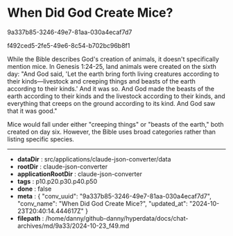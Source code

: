 # When Did God Create Mice?

9a337b85-3246-49e7-81aa-030a4ecaf7d7

f492ced5-2fe5-49e6-8c54-b702bc96b8f1

 While the Bible describes God's creation of animals, it doesn't specifically mention mice. In Genesis 1:24-25, land animals were created on the sixth day: "And God said, 'Let the earth bring forth living creatures according to their kinds—livestock and creeping things and beasts of the earth according to their kinds.' And it was so. And God made the beasts of the earth according to their kinds and the livestock according to their kinds, and everything that creeps on the ground according to its kind. And God saw that it was good."

Mice would fall under either "creeping things" or "beasts of the earth," both created on day six. However, the Bible uses broad categories rather than listing specific species.

---

* **dataDir** : src/applications/claude-json-converter/data
* **rootDir** : claude-json-converter
* **applicationRootDir** : claude-json-converter
* **tags** : p10.p20.p30.p40.p50
* **done** : false
* **meta** : {
  "conv_uuid": "9a337b85-3246-49e7-81aa-030a4ecaf7d7",
  "conv_name": "When Did God Create Mice?",
  "updated_at": "2024-10-23T20:40:14.444617Z"
}
* **filepath** : /home/danny/github-danny/hyperdata/docs/chat-archives/md/9a33/2024-10-23_f49.md